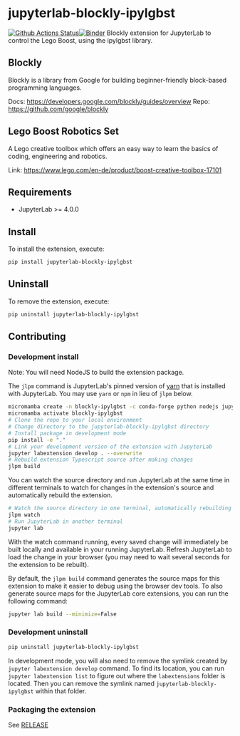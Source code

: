 # jupyterlab-blockly-ipylgbst

[![Github Actions Status](https://github.com/QuantStack/jupyterlab-blockly-ipylgbst/workflows/Build/badge.svg)](https://github.com/QuantStack/jupyterlab-blockly-ipylgbst/actions/workflows/build.yml)[![Binder](https://mybinder.org/badge_logo.svg)](https://mybinder.org/v2/gh/QuantStack/jupyterlab-blockly-ipylgbst/main?urlpath=lab)
Blockly extension for JupyterLab to control the Lego Boost, using the ipylgbst library.

## Blockly

Blockly is a library from Google for building beginner-friendly block-based programming languages.

Docs: https://developers.google.com/blockly/guides/overview
Repo: https://github.com/google/blockly

## Lego Boost Robotics Set

A Lego creative toolbox which offers an easy way to learn the basics of coding, engineering and robotics.

Link: https://www.lego.com/en-de/product/boost-creative-toolbox-17101

## Requirements

- JupyterLab >= 4.0.0

## Install

To install the extension, execute:

```bash
pip install jupyterlab-blockly-ipylgbst
```

## Uninstall

To remove the extension, execute:

```bash
pip uninstall jupyterlab-blockly-ipylgbst
```

## Contributing

### Development install

Note: You will need NodeJS to build the extension package.

The `jlpm` command is JupyterLab's pinned version of
[yarn](https://yarnpkg.com/) that is installed with JupyterLab. You may use
`yarn` or `npm` in lieu of `jlpm` below.

```bash
micromamba create -n blockly-ipylgbst -c conda-forge python nodejs jupyterlab jupyterlab-language-pack-es-ES jupyterlab-language-pack-fr-FR ipykernel xeus-python xeus-lua
micromamba activate blockly-ipylgbst
# Clone the repo to your local environment
# Change directory to the jupyterlab-blockly-ipylgbst directory
# Install package in development mode
pip install -e "."
# Link your development version of the extension with JupyterLab
jupyter labextension develop . --overwrite
# Rebuild extension Typescript source after making changes
jlpm build
```

You can watch the source directory and run JupyterLab at the same time in different terminals to watch for changes in the extension's source and automatically rebuild the extension.

```bash
# Watch the source directory in one terminal, automatically rebuilding when needed
jlpm watch
# Run JupyterLab in another terminal
jupyter lab
```

With the watch command running, every saved change will immediately be built locally and available in your running JupyterLab. Refresh JupyterLab to load the change in your browser (you may need to wait several seconds for the extension to be rebuilt).

By default, the `jlpm build` command generates the source maps for this extension to make it easier to debug using the browser dev tools. To also generate source maps for the JupyterLab core extensions, you can run the following command:

```bash
jupyter lab build --minimize=False
```

### Development uninstall

```bash
pip uninstall jupyterlab-blockly-ipylgbst
```

In development mode, you will also need to remove the symlink created by `jupyter labextension develop`
command. To find its location, you can run `jupyter labextension list` to figure out where the `labextensions`
folder is located. Then you can remove the symlink named `jupyterlab-blockly-ipylgbst` within that folder.

### Packaging the extension

See [RELEASE](RELEASE.md)
